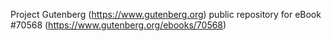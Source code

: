 Project Gutenberg (https://www.gutenberg.org) public repository for
eBook #70568 (https://www.gutenberg.org/ebooks/70568)
